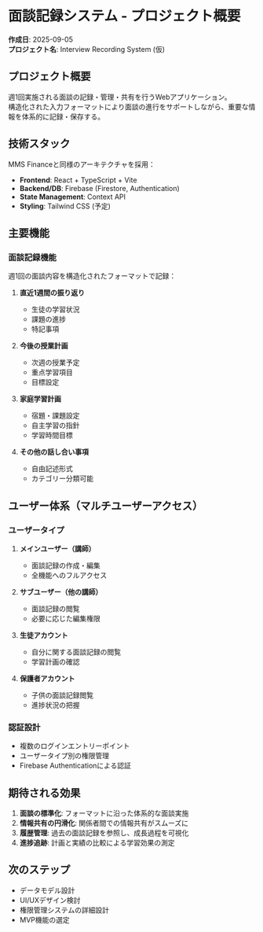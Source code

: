 # 面談記録システム - プロジェクト概要

**作成日**: 2025-09-05  
**プロジェクト名**: Interview Recording System (仮)

## プロジェクト概要

週1回実施される面談の記録・管理・共有を行うWebアプリケーション。  
構造化された入力フォーマットにより面談の進行をサポートしながら、重要な情報を体系的に記録・保存する。

## 技術スタック

MMS Financeと同様のアーキテクチャを採用：
- **Frontend**: React + TypeScript + Vite
- **Backend/DB**: Firebase (Firestore, Authentication)
- **State Management**: Context API
- **Styling**: Tailwind CSS (予定)

## 主要機能

### 面談記録機能
週1回の面談内容を構造化されたフォーマットで記録：

1. **直近1週間の振り返り**
   - 生徒の学習状況
   - 課題の進捗
   - 特記事項

2. **今後の授業計画**
   - 次週の授業予定
   - 重点学習項目
   - 目標設定

3. **家庭学習計画**
   - 宿題・課題設定
   - 自主学習の指針
   - 学習時間目標

4. **その他の話し合い事項**
   - 自由記述形式
   - カテゴリー分類可能

## ユーザー体系（マルチユーザーアクセス）

### ユーザータイプ
1. **メインユーザー（講師）**
   - 面談記録の作成・編集
   - 全機能へのフルアクセス

2. **サブユーザー（他の講師）**
   - 面談記録の閲覧
   - 必要に応じた編集権限

3. **生徒アカウント**
   - 自分に関する面談記録の閲覧
   - 学習計画の確認

4. **保護者アカウント**
   - 子供の面談記録閲覧
   - 進捗状況の把握

### 認証設計
- 複数のログインエントリーポイント
- ユーザータイプ別の権限管理
- Firebase Authenticationによる認証

## 期待される効果

1. **面談の標準化**: フォーマットに沿った体系的な面談実施
2. **情報共有の円滑化**: 関係者間での情報共有がスムーズに
3. **履歴管理**: 過去の面談記録を参照し、成長過程を可視化
4. **進捗追跡**: 計画と実績の比較による学習効果の測定

## 次のステップ

- データモデル設計
- UI/UXデザイン検討
- 権限管理システムの詳細設計
- MVP機能の選定